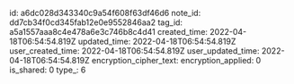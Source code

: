 id: a6dc028d343340c9a54f608f63df46d6
note_id: dd7cb34f0cd345fab12e0e9552846aa2
tag_id: a5a1557aaa8c4e478a6e3c746b8c4d41
created_time: 2022-04-18T06:54:54.819Z
updated_time: 2022-04-18T06:54:54.819Z
user_created_time: 2022-04-18T06:54:54.819Z
user_updated_time: 2022-04-18T06:54:54.819Z
encryption_cipher_text: 
encryption_applied: 0
is_shared: 0
type_: 6